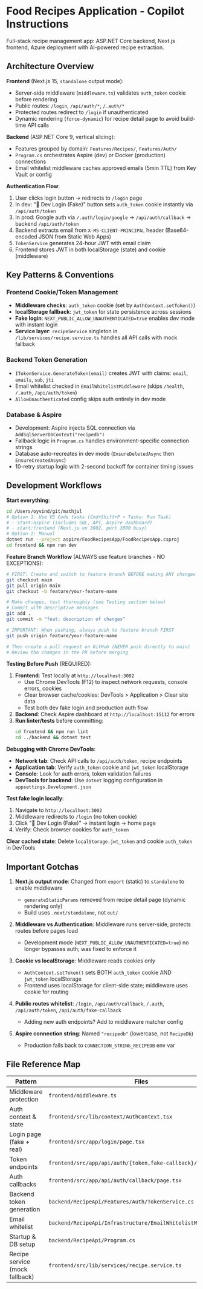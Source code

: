 <!-- AI Copilot Instructions for Food Recipes Application -->

# Food Recipes Application - Copilot Instructions

Full-stack recipe management app: ASP.NET Core backend, Next.js frontend, Azure deployment with AI-powered recipe extraction.

## Architecture Overview

**Frontend** (Next.js 15, `standalone` output mode):
- Server-side middleware (`middleware.ts`) validates `auth_token` cookie before rendering
- Public routes: `/login`, `/api/auth/*`, `/.auth/*`
- Protected routes redirect to `/login` if unauthenticated
- Dynamic rendering (`force-dynamic`) for recipe detail page to avoid build-time API calls

**Backend** (ASP.NET Core 9, vertical slicing):
- Features grouped by domain: `Features/Recipes/`, `Features/Auth/`
- `Program.cs` orchestrates Aspire (dev) or Docker (production) connections
- Email whitelist middleware caches approved emails (5min TTL) from Key Vault or config

**Authentication Flow**:
1. User clicks login button → redirects to `/login` page
2. In dev: "🚀 Dev Login (Fake)" button sets `auth_token` cookie instantly via `/api/auth/token`
3. In prod: Google auth via `/.auth/login/google` → `/api/auth/callback` → backend `/api/auth/token`
4. Backend extracts email from `X-MS-CLIENT-PRINCIPAL` header (Base64-encoded JSON from Static Web Apps)
5. `TokenService` generates 24-hour JWT with email claim
6. Frontend stores JWT in both localStorage (state) and cookie (middleware)

## Key Patterns & Conventions

### Frontend Cookie/Token Management
- **Middleware checks**: `auth_token` cookie (set by `AuthContext.setToken()`)
- **localStorage fallback**: `jwt_token` for state persistence across sessions
- **Fake login**: `NEXT_PUBLIC_ALLOW_UNAUTHENTICATED=true` enables dev mode with instant login
- **Service layer**: `recipeService` singleton in `/lib/services/recipe.service.ts` handles all API calls with mock fallback

### Backend Token Generation
- `ITokenService.GenerateToken(email)` creates JWT with claims: `email`, `emails`, `sub`, `jti`
- Email whitelist checked in `EmailWhitelistMiddleware` (skips `/health`, `/.auth`, `/api/auth/token`)
- `AllowUnauthenticated` config skips auth entirely in dev mode

### Database & Aspire
- Development: Aspire injects SQL connection via `AddSqlServerDbContext("recipedb")`
- Fallback logic in `Program.cs` handles environment-specific connection strings
- Database auto-recreates in dev mode (`EnsureDeletedAsync` then `EnsureCreatedAsync`)
- 10-retry startup logic with 2-second backoff for container timing issues

## Development Workflows

**Start everything**:
```bash
cd /Users/oyvind/git/mathjul
# Option 1: Use VS Code tasks (Cmd+Shift+P > Tasks: Run Task)
# - start:aspire (includes SQL, API, Aspire dashboard)
# - start:frontend (Next.js on 3002, port 3000 busy)
# Option 2: Manual
dotnet run --project aspire/FoodRecipesApp/FoodRecipesApp.csproj
cd frontend && npm run dev
```

**Feature Branch Workflow** (ALWAYS use feature branches - NO EXCEPTIONS):
```bash
# FIRST: Create and switch to feature branch BEFORE making ANY changes
git checkout main
git pull origin main
git checkout -b feature/your-feature-name

# Make changes, test thoroughly (see Testing section below)
# Commit with descriptive messages
git add .
git commit -m "feat: description of changes"

# IMPORTANT: When pushing, always push to feature branch FIRST
git push origin feature/your-feature-name

# Then create a pull request on GitHub (NEVER push directly to main)
# Review the changes in the PR before merging
```

**Testing Before Push** (REQUIRED):
1. **Frontend**: Test locally at `http://localhost:3002`
   - Use Chrome DevTools (F12) to inspect network requests, console errors, cookies
   - Clear browser cache/cookies: DevTools > Application > Clear site data
   - Test both dev fake login and production auth flow
2. **Backend**: Check Aspire dashboard at `http://localhost:15112` for errors
3. **Run linter/tests** before committing:
   ```bash
   cd frontend && npm run lint
   cd ../backend && dotnet test
   ```

**Debugging with Chrome DevTools**:
- **Network tab**: Check API calls to `/api/auth/token`, recipe endpoints
- **Application tab**: Verify `auth_token` cookie and `jwt_token` localStorage
- **Console**: Look for auth errors, token validation failures
- **DevTools for backend**: Use `dotnet` logging configuration in `appsettings.Development.json`

**Test fake login locally**:
1. Navigate to `http://localhost:3002`
2. Middleware redirects to `/login` (no token cookie)
3. Click "🚀 Dev Login (Fake)" → instant login → home page
4. Verify: Check browser cookies for `auth_token`

**Clear cached state**: Delete `localStorage.jwt_token` and cookie `auth_token` in DevTools

## Important Gotchas

1. **Next.js output mode**: Changed from `export` (static) to `standalone` to enable middleware
   - `generateStaticParams` removed from recipe detail page (dynamic rendering only)
   - Build uses `.next/standalone`, not `out/`

2. **Middleware vs Authentication**: Middleware runs server-side, protects routes before pages load
   - Development mode (`NEXT_PUBLIC_ALLOW_UNAUTHENTICATED=true`) no longer bypasses auth; was fixed to enforce it

3. **Cookie vs localStorage**: Middleware reads cookies only
   - `AuthContext.setToken()` sets BOTH `auth_token` cookie AND `jwt_token` localStorage
   - Frontend uses localStorage for client-side state; middleware uses cookie for routing

4. **Public routes whitelist**: `/login`, `/api/auth/callback`, `/.auth`, `/api/auth/token`, `/api/auth/fake-callback`
   - Adding new auth endpoints? Add to middleware matcher config

5. **Aspire connection string**: Named `"recipedb"` (lowercase, not `RecipeDb`)
   - Production falls back to `CONNECTION_STRING_RECIPEDB` env var

## File Reference Map

| Pattern | Files |
|---------|-------|
| Middleware protection | `frontend/middleware.ts` |
| Auth context & state | `frontend/src/lib/context/AuthContext.tsx` |
| Login page (fake + real) | `frontend/src/app/login/page.tsx` |
| Token endpoints | `frontend/src/app/api/auth/{token,fake-callback}/` |
| Auth callbacks | `frontend/src/app/api/auth/callback/page.tsx` |
| Backend token generation | `backend/RecipeApi/Features/Auth/TokenService.cs` |
| Email whitelist | `backend/RecipeApi/Infrastructure/EmailWhitelistMiddleware.cs` |
| Startup & DB setup | `backend/RecipeApi/Program.cs` |
| Recipe service (mock fallback) | `frontend/src/lib/services/recipe.service.ts` |